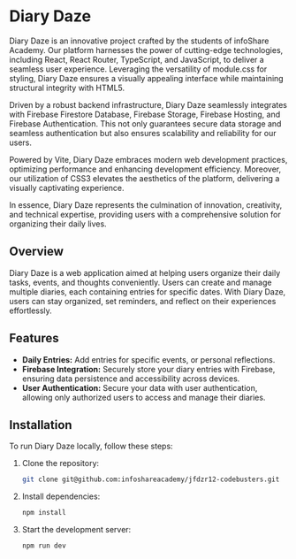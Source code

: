 # Diary Daze

Diary Daze is an innovative project crafted by the students of infoShare Academy. Our platform harnesses the power of cutting-edge technologies, including React, React Router, TypeScript, and JavaScript, to deliver a seamless user experience. Leveraging the versatility of module.css for styling, Diary Daze ensures a visually appealing interface while maintaining structural integrity with HTML5.

Driven by a robust backend infrastructure, Diary Daze seamlessly integrates with Firebase Firestore Database, Firebase Storage, Firebase Hosting, and Firebase Authentication. This not only guarantees secure data storage and seamless authentication but also ensures scalability and reliability for our users.

Powered by Vite, Diary Daze embraces modern web development practices, optimizing performance and enhancing development efficiency. Moreover, our utilization of CSS3 elevates the aesthetics of the platform, delivering a visually captivating experience.

In essence, Diary Daze represents the culmination of innovation, creativity, and technical expertise, providing users with a comprehensive solution for organizing their daily lives.

## Overview

Diary Daze is a web application aimed at helping users organize their daily tasks, events, and thoughts conveniently. Users can create and manage multiple diaries, each containing entries for specific dates. With Diary Daze, users can stay organized, set reminders, and reflect on their experiences effortlessly.

## Features

- **Daily Entries:** Add entries for specific events, or personal reflections.
- **Firebase Integration:** Securely store your diary entries with Firebase, ensuring data persistence and accessibility across devices.
- **User Authentication:** Secure your data with user authentication, allowing only authorized users to access and manage their diaries.

## Installation

To run Diary Daze locally, follow these steps:

1. Clone the repository:

   ```bash
   git clone git@github.com:infoshareacademy/jfdzr12-codebusters.git

2. Install dependencies:

   ```bash
   npm install

3. Start the development server:

   ```bash
   npm run dev
